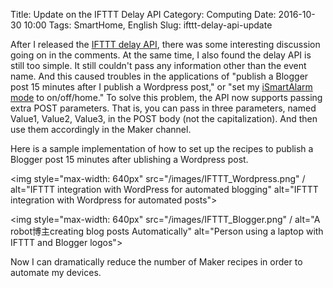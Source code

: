 Title: Update on the IFTTT Delay API
Category: Computing
Date: 2016-10-30 10:00
Tags: SmartHome, English
Slug: ifttt-delay-api-update

After I released the [IFTTT delay API](/adding-a-delay-to-ifttt-recipes.html), there was some interesting discussion going on in the comments. At the same time, I also found the delay API is still too simple. It still couldn't pass any information other than the event name. And this caused troubles in the applications of "publish a Blogger post 15 minutes after I publish a Wordpress post," or "set my [iSmartAlarm mode](/smart-home-lighting-control.html) to on/off/home." To solve this problem, the API now supports passing extra POST parameters. That is, you can pass in three parameters, named Value1, Value2, Value3, in the POST body (not the capitalization). And then use them accordingly in the Maker channel.

Here is a sample implementation of how to set up the recipes to publish a Blogger post 15 minutes after ublishing a Wordpress post.

<img style="max-width: 640px" src="/images/IFTTT_Wordpress.png" / alt="IFTTT integration with WordPress for automated blogging" alt="IFTTT integration with Wordpress for automated posts">

<img style="max-width: 640px" src="/images/IFTTT_Blogger.png" / alt="A robot博主creating blog posts Automatically" alt="Person using a laptop with IFTTT and Blogger logos">

Now I can dramatically reduce the number of Maker recipes in order to automate my devices.